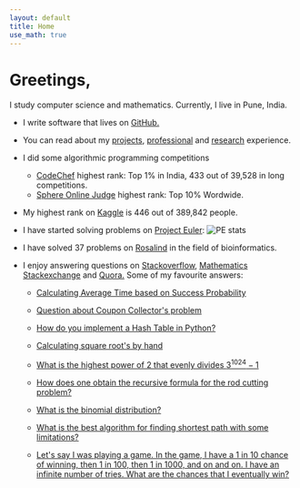 ```yaml
---
layout: default
title: Home
use_math: true
---
```


# Greetings,

I study computer science and mathematics. Currently, I live in Pune, India.

* I write software that lives on [GitHub.](https://github.com/adijo) 

* You can read about my [projects](http://adijo.github.io/projects/), [professional](http://adijo.github.io/professional/) and [research](http://adijo.github.io/research/) experience.

* I did some algorithmic programming competitions
  * [CodeChef](https://www.codechef.com/users/adijo) highest rank: Top 1% in India, 433 out of 39,528 in long competitions.
  * [Sphere Online Judge](http://www.spoj.com/users/adijo/) highest rank: Top 10% Wordwide.

* My highest rank on [Kaggle](https://www.kaggle.com/adityanjoshi) is 446 out of 389,842 people. 
* I have started solving problems on [Project Euler](https://projecteuler.net/): ![PE stats](https://projecteuler.net/profile/rosetta.png "")
  
* I have solved 37 problems on [Rosalind](http://rosalind.info/users/adijo/) in the field of bioinformatics.

* I enjoy answering questions on [Stackoverflow](http://stackoverflow.com/users/3375198/adijo), [Mathematics Stackexchange](http://math.stackexchange.com/users/113573/adijo) and [Quora.](https://www.quora.com/Aditya-N-Joshi) Some of my favourite answers:

  
  * [Calculating Average Time based on Success Probability](http://math.stackexchange.com/a/787923/113573)


  * [Question about Coupon Collector's problem](http://qr.ae/RgO7tL)

  * [How do you implement a Hash Table in Python?](http://qr.ae/RgO7vw)

  * [Calculating square root's by hand](http://qr.ae/RgO7rg)

  * [What is the highest power of 2 that evenly divides $3^{1024} - 1$](http://qr.ae/RgO7yp)

  * [How does one obtain the recursive formula for the rod cutting problem?](http://qr.ae/RgO7y5)

  * [What is the binomial distribution?](http://qr.ae/RgO7ob)

  * [What is the best algorithm for finding shortest path with some limitations?](http://qr.ae/RgO75P)

  * [Let's say I was playing a game. In the game, I have a 1 in 10 chance of winning, then 1 in 100, then 1 in 1000, and on and on. I have an infinite number of tries. What are the chances that I eventually win?](http://qr.ae/RgO7w4)

